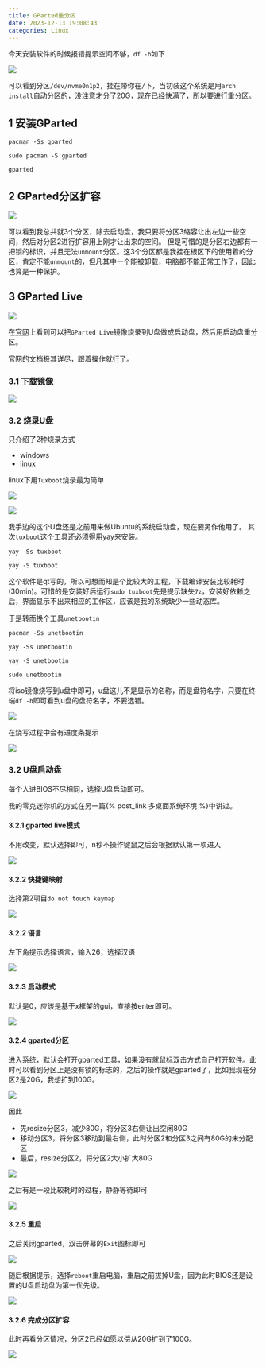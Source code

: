 ```yaml
---
title: GParted重分区
date: 2023-12-13 19:08:43
categories: Linux
---
```


今天安装软件的时候报错提示空间不够，`df -h`如下

![](GParted重分区/1702465863.jpg)

可以看到分区`/dev/nvme0n1p2`，挂在带你在`/`下，当初装这个系统是用`arch install`自动分区的，没注意才分了20G，现在已经快满了，所以要进行重分区。

1 安装GParted
---

```shell
pacman -Ss gparted

sudo pacman -S gparted

gparted
```

2 GParted分区扩容
---

![](GParted重分区/1702468339.jpg)

可以看到我总共就3个分区，除去启动盘，我只要将分区3缩容让出左边一些空间，然后对分区2进行扩容用上刚才让出来的空间。
但是可惜的是分区右边都有一把锁的标识，并且无法`unmount`分区。这3个分区都是我挂在根区下的使用着的分区，肯定不能`unmount`的，但凡其中一个能被卸载，电脑都不能正常工作了，因此也算是一种保护。

3 GParted Live
---

![](GParted重分区/1702469551.png)

在[官网](https://gparted.org/livecd.php)上看到可以把`GParted Live`镜像烧录到U盘做成启动盘，然后用启动盘重分区。

官网的文档极其详尽，跟着操作就行了。

### 3.1 [下载镜像](https://gparted.org/download.php)

![](GParted重分区/1702470022.png)

### 3.2 烧录U盘

只介绍了2种烧录方式

- windows
- [linux](https://gparted.org/liveusb.php#linux-method-d)

linux下用`Tuxboot`烧录最为简单

![](GParted重分区/1702470175.png)

![](GParted重分区/1702470691.png)

我手边的这个U盘还是之前用来做Ubuntu的系统启动盘，现在要另作他用了。
其次`tuxboot`这个工具还必须得用yay来安装。

```shell
yay -Ss tuxboot

yay -S tuxboot
```

这个软件是qt写的，所以可想而知是个比较大的工程，下载编译安装比较耗时(30min)。可惜的是安装好后运行`sudo tuxboot`先是提示缺失`7z`，安装好依赖之后，界面显示不出来相应的工作区，应该是我的系统缺少一些动态库。

于是转而换个工具`unetbootin`

```shell
pacman -Ss unetbootin

yay -Ss unetbootin

yay -S unetbootin

sudo unetbootin
```

将iso镜像烧写到u盘中即可，u盘这儿不是显示的名称，而是盘符名字，只要在终端`df -h`即可看到u盘的盘符名字，不要选错。

![](GParted重分区/1702474800.jpg)

在烧写过程中会有进度条提示

![](GParted重分区/1702474984.jpg)

### 3.2  U盘启动盘

每个人进BIOS不尽相同，选择U盘启动即可。

我的零克迷你机的方式在另一篇{% post_link 多桌面系统环境 %}中讲过。

#### 3.2.1 gparted live模式

不用改变，默认选择即可，n秒不操作键鼠之后会根据默认第一项进入

![](GParted重分区/1702475240.jpg)

#### 3.2.2 快捷键映射

选择第2项目`do not touch keymap`

![](GParted重分区/1702475384.jpg)

#### 3.2.2 语言

左下角提示选择语言，输入26，选择汉语

![](GParted重分区/1702475437.jpg)

#### 3.2.3 启动模式

默认是0，应该是基于x框架的gui，直接按enter即可。

![](GParted重分区/1702475885.jpg)

#### 3.2.4 gparted分区

进入系统，默认会打开gparted工具，如果没有就鼠标双击方式自己打开软件。此时可以看到分区上是没有锁的标志的，之后的操作就是gparted了，比如我现在分区2是20G，我想扩到100G。

![](GParted重分区/1702475992.jpg)

因此

- 先resize分区3，减少80G，将分区3右侧让出空闲80G
- 移动分区3，将分区3移动到最右侧，此时分区2和分区3之间有80G的未分配区
- 最后，resize分区2，将分区2大小扩大80G

![](GParted重分区/1702476195.jpg)

之后有是一段比较耗时的过程，静静等待即可

![](GParted重分区/1702476251.jpg)


#### 3.2.5 重启

之后关闭gparted，双击屏幕的`Exit`图标即可

![](GParted重分区/1702476411.jpg)

随后根据提示，选择`reboot`重启电脑，重启之前拔掉U盘，因为此时BIOS还是设置的U盘启动盘为第一优先级。

![](GParted重分区/1702476559.jpg)

#### 3.2.6 完成分区扩容

此时再看分区情况，分区2已经如愿以偿从20G扩到了100G。

![](GParted重分区/1702476609.jpg)